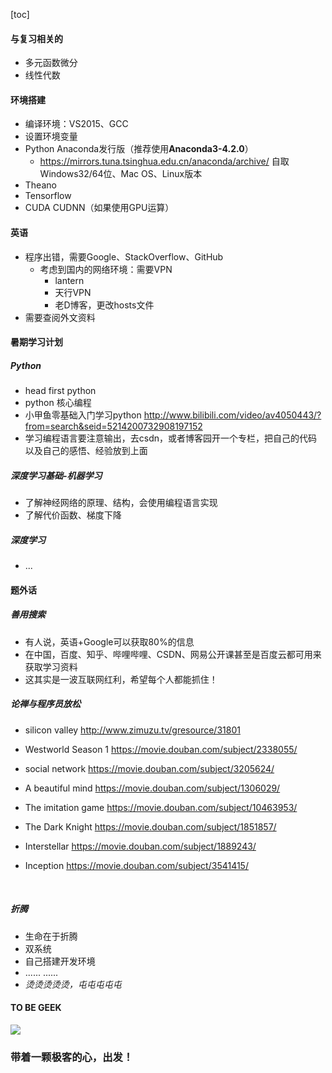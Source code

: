 [toc]
#### 与复习相关的

- 多元函数微分
- 线性代数

#### 环境搭建

- 编译环境：VS2015、GCC
- 设置环境变量
- Python Anaconda发行版（推荐使用**Anaconda3-4.2.0**）
  - https://mirrors.tuna.tsinghua.edu.cn/anaconda/archive/ 自取Windows32/64位、Mac OS、Linux版本
- Theano
- Tensorflow
- CUDA CUDNN（如果使用GPU运算）

#### 英语

- 程序出错，需要Google、StackOverflow、GitHub
  - 考虑到国内的网络环境：需要VPN
    - lantern
    - 天行VPN
    - 老D博客，更改hosts文件
- 需要查阅外文资料

#### 暑期学习计划

##### Python

- head first python
- python 核心编程
- 小甲鱼零基础入门学习python http://www.bilibili.com/video/av4050443/?from=search&seid=5214200732908197152 
- 学习编程语言要注意输出，去csdn，或者博客园开一个专栏，把自己的代码以及自己的感悟、经验放到上面

##### 深度学习基础-机器学习

- 了解神经网络的原理、结构，会使用编程语言实现
- 了解代价函数、梯度下降

##### 深度学习

- ...



#### 题外话

##### 善用搜索

- 有人说，英语+Google可以获取80%的信息
- 在中国，百度、知乎、哔哩哔哩、CSDN、网易公开课甚至是百度云都可用来获取学习资料
- 这其实是一波互联网红利，希望每个人都能抓住！

##### 论禅与程序员放松

- silicon valley http://www.zimuzu.tv/gresource/31801

- Westworld Season 1 https://movie.douban.com/subject/2338055/

- social network https://movie.douban.com/subject/3205624/

- A beautiful mind https://movie.douban.com/subject/1306029/

- The imitation game https://movie.douban.com/subject/10463953/

- The Dark Knight https://movie.douban.com/subject/1851857/

- Interstellar https://movie.douban.com/subject/1889243/

- Inception https://movie.douban.com/subject/3541415/

  ​

##### 折腾

- 生命在于折腾
- 双系统
- 自己搭建开发环境
- ......  ......
- *烫烫烫烫烫，屯屯屯屯屯*

#### TO BE GEEK

![](http://www.gzqiyi.cn/eWebEditor/UploadFile/2014512134735569.gif)

### 带着一颗极客的心，出发！
